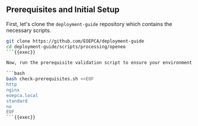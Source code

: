 ## Prerequisites and Initial Setup

First, let's clone the `deployment-guide` repository which contains the necessary scripts.

```bash
git clone https://github.com/EOEPCA/deployment-guide
cd deployment-guide/scripts/processing/openeo
```{{exec}}

Now, run the prerequisite validation script to ensure your environment is set up correctly.

```bash
bash check-prerequisites.sh <<EOF
http
nginx
eoepca.local
standard
no
EOF
```{{exec}}
